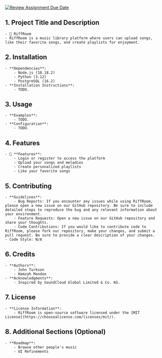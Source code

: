 [![Review Assignment Due Date](https://classroom.github.com/assets/deadline-readme-button-24ddc0f5d75046c5622901739e7c5dd533143b0c8e959d652212380cedb1ea36.svg)](https://classroom.github.com/a/545oUMxH)

## 1. Project Title and Description
    - 🎵 RiffRoom
    - RiffRoom is a music library platform where users can upload songs, like their favorite songs, and create playlists for enjoyment.
## 2. Installation
    - **Dependencies**: 
        - Node.js (18.18.2)
        - Python (3.12)
        - PostgreSQL (16.2)
    - **Installation Instructions**: 
        - TODO.
## 3. Usage
    - **Examples**: 
        - TODO.
    - **Configuration**:
        - TODO.
## 4. Features
    - 🎸 **Features**:
        - Login or register to access the platform
        - Upload your songs and melodies
        - Create personalized playlists
        - Like your favorite songs
## 5. Contributing
    - **Guidelines**:
        - Bug Reports: If you encounter any issues while using RiffRoom, please open a new issue on our GitHub repository. Be sure to include detailed steps to reproduce the bug and any relevant information about your environment.
        - Feature Requests: Open a new issue on our GitHub repository and share your thoughts.
        - Code Contributions: If you would like to contribute code to RiffRoom, please fork our repository, make your changes, and submit a pull request. Be sure to provide a clear description of your changes.
    - Code Style: N/A
## 6. Credits
    - **Authors**:
        - John Turkson
        - Hamzah Mandoo
    - **Acknowledgments**:
        - Inspired by SoundCloud Global Limited & Co. KG.
## 7. License
    - **License Information**:
        - RiffRoom is open-source software licensed under the [MIT License](https://choosealicense.com/licenses/mit/).
## 8. Additional Sections (Optional)
    - **Roadmap**:
        - Browse other people's music
        - UI Refinements
